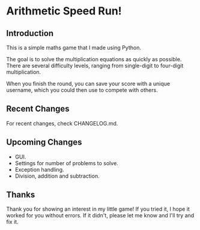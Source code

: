 # Arithmetic Speed Run!

## Introduction

This is a simple maths game that I made using Python. 

The goal is to solve the multiplication equations as quickly as possible. 
There are several difficulty levels, ranging from single-digit to 
four-digit multiplication.

When you finish the round, you can save your score with a unique username, 
which you could then use to compete with others.

## Recent Changes

For recent changes, check CHANGELOG.md.

## Upcoming Changes

- GUI.
- Settings for number of problems to solve.
- Exception handling.
- Division, addition and subtraction.

## Thanks

Thank you for showing an interest in my little game! 
If you tried it, I hope it worked for you without errors. 
If it didn't, please let me know and I'll try and fix it.
